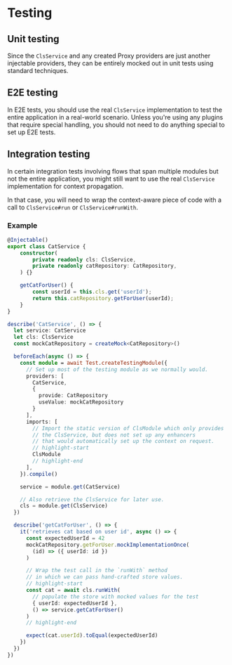 # Testing

## Unit testing

Since the `ClsService` and any created Proxy providers are just another injectable providers, they can be entirely mocked out in unit tests using standard techniques.

## E2E testing

In E2E tests, you should use the real `ClsService` implementation to test the entire application in a real-world scenario. Unless you're using any plugins that require special handling, you should not need to do anything special to set up E2E tests.

## Integration testing

In certain integration tests involving flows that span multiple modules but not the entire application, you might still want to use the real `ClsService` implementation for context propagation.

In that case, you will need to wrap the context-aware piece of code with a call to `ClsService#run` or `ClsService#runWith`.

### Example

```ts title="cat.service.ts"
@Injectable()
export class CatService {
    constructor(
        private readonly cls: ClsService,
        private readonly catRepository: CatRepository,
    ) {}

    getCatForUser() {
        const userId = this.cls.get('userId');
        return this.catRepository.getForUser(userId);
    }
}
```

```ts title="cat.service.spec.ts"
describe('CatService', () => {
  let service: CatService
  let cls: ClsService
  const mockCatRepository = createMock<CatRepository>()

  beforeEach(async () => {
    const module = await Test.createTestingModule({
      // Set up most of the testing module as we normally would.
      providers: [
        CatService,
        {
          provide: CatRepository
          useValue: mockCatRepository
        }
      ],
      imports: [
        // Import the static version of ClsModule which only provides
        // the ClsService, but does not set up any enhancers
        // that would automatically set up the context on request.
        // highlight-start
        ClsModule
        // highlight-end
      ],
    }).compile()

    service = module.get(CatService)

    // Also retrieve the ClsService for later use.
    cls = module.get(ClsService)
  })

  describe('getCatForUser', () => {
    it('retrieves cat based on user id', async () => {
      const expectedUserId = 42
      mockCatRepository.getForUser.mockImplementationOnce(
        (id) => ({ userId: id })
      )

      // Wrap the test call in the `runWith` method
      // in which we can pass hand-crafted store values.
      // highlight-start
      const cat = await cls.runWith(
        // populate the store with mocked values for the test
        { userId: expectedUserId },
        () => service.getCatForUser()
      )
      // highlight-end

      expect(cat.userId).toEqual(expectedUserId)
    })
  })
})
```
